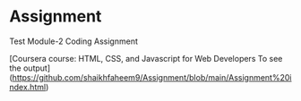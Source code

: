 
# Assignment  
Test
Module-2 Coding Assignment

[Coursera course: HTML, CSS, and Javascript for Web Developers
To see the output] (https://github.com/shaikhfaheem9/Assignment/blob/main/Assignment%20index.html)
